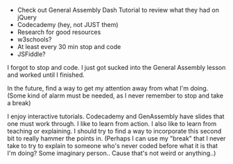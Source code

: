- Check out General Assembly Dash Tutorial to review what they had on jQuery
- Codecademy (hey, not JUST them)
- Research for good resources
- w3schools?
- At least every 30 min stop and code 
- JSFiddle?

I forgot to stop and code. I just got sucked into the General Assembly lesson and worked until I finished. 

In the future, find a way to get my attention away from what I'm doing. (Some kind of alarm must be needed, as I never remember to stop and take a break)

I enjoy interactive tutorials. Codecademy and GenAssembly have slides that one must work through. I like to learn from action. I also like to learn from teaching or explaining. I should try to find a way to incorporate this second bit to really hammer the points in. (Perhaps I can use my "break" that I never take to try to explain to someone who's never coded before what it is that I'm doing? Some imaginary person.. Cause that's not weird or anything..)
